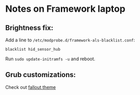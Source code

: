 # Notes on Framework laptop

## Brightness fix:

Add a line to `/etc/modprobe.d/framework-als-blacklist.conf`:

```
blacklist hid_sensor_hub
```

Run `sudo update-initramfs -u` and reboot.

## Grub customizations:

Check out [fallout theme](https://github.com/shvchk/fallout-grub-theme)
